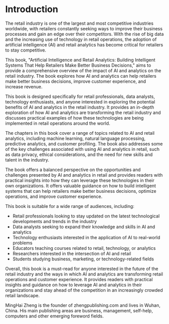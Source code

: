 # Introduction

The retail industry is one of the largest and most competitive industries worldwide, with retailers constantly seeking ways to improve their business processes and gain an edge over their competitors. With the rise of big data and the increasing use of technology in retail operations, the adoption of artificial intelligence (AI) and retail analytics has become critical for retailers to stay competitive.

This book, "Artificial Intelligence and Retail Analytics: Building Intelligent Systems That Help Retailers Make Better Business Decisions," aims to provide a comprehensive overview of the impact of AI and analytics on the retail industry. The book explores how AI and analytics can help retailers make better business decisions, improve customer experience, and increase revenue.

This book is designed specifically for retail professionals, data analysts, technology enthusiasts, and anyone interested in exploring the potential benefits of AI and analytics in the retail industry. It provides an in-depth exploration of how AI and analytics are transforming the retail industry and discusses practical examples of how these technologies are being implemented in retail operations around the world.

The chapters in this book cover a range of topics related to AI and retail analytics, including machine learning, natural language processing, predictive analytics, and customer profiling. The book also addresses some of the key challenges associated with using AI and analytics in retail, such as data privacy, ethical considerations, and the need for new skills and talent in the industry.

The book offers a balanced perspective on the opportunities and challenges presented by AI and analytics in retail and provides readers with practical insights into how they can leverage these technologies in their own organizations. It offers valuable guidance on how to build intelligent systems that can help retailers make better business decisions, optimize operations, and improve customer experience.

This book is suitable for a wide range of audiences, including:

- Retail professionals looking to stay updated on the latest technological developments and trends in the industry
- Data analysts seeking to expand their knowledge and skills in AI and analytics
- Technology enthusiasts interested in the application of AI to real-world problems
- Educators teaching courses related to retail, technology, or analytics
- Researchers interested in the intersection of AI and retail
- Students studying business, marketing, or technology-related fields

Overall, this book is a must-read for anyone interested in the future of the retail industry and the ways in which AI and analytics are transforming retail operations and customer experience. It provides readers with practical insights and guidance on how to leverage AI and analytics in their organizations and stay ahead of the competition in an increasingly crowded retail landscape.

MingHai Zheng is the founder of zhengpublishing.com and lives in Wuhan, China. His main publishing areas are business, management, self-help, computers and other emerging foreword fields.
